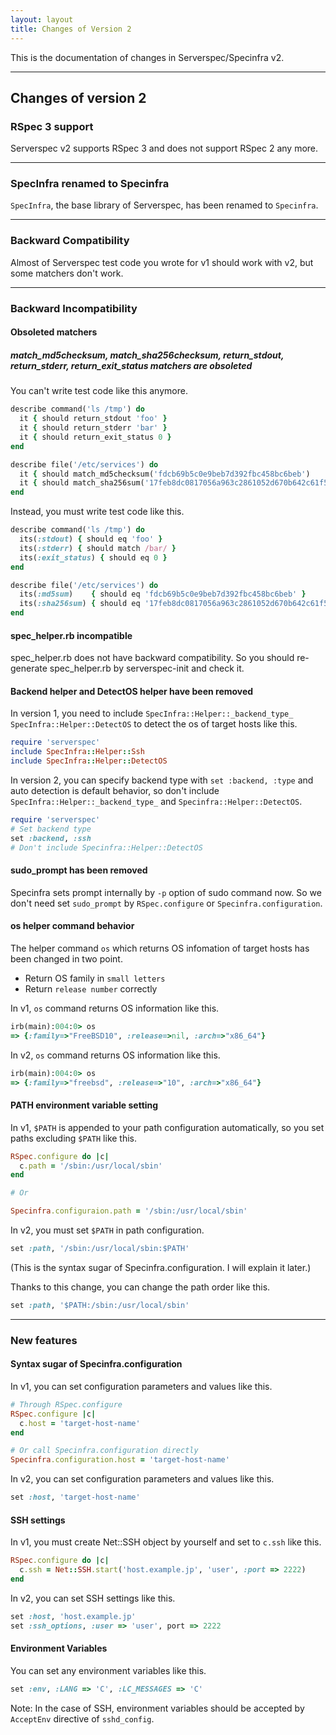 ```yaml
---
layout: layout
title: Changes of Version 2
---
```


This is the documentation of changes in Serverspec/Specinfra v2.

---

## Changes of version 2

### RSpec 3 support

Serverspec v2 supports RSpec 3 and does not support RSpec 2 any more.

---

### SpecInfra renamed to Specinfra

`SpecInfra`, the base library of Serverspec, has been renamed to `Specinfra`.

---
### Backward Compatibility

Almost of Serverspec test code you wrote for v1 should  work with v2, but some matchers don't work.

---

### Backward Incompatibility

#### Obsoleted matchers

##### match\_md5checksum, match\_sha256checksum, return\_stdout, return\_stderr, return\_exit\_status matchers are obsoleted

You can't write test code like this anymore.

```ruby
describe command('ls /tmp') do
  it { should return_stdout 'foo' }
  it { should return_stderr 'bar' }
  it { should return_exit_status 0 }
end
```

```ruby
describe file('/etc/services') do
  it { should match_md5checksum('fdcb69b5c0e9beb7d392fbc458bc6beb')
  it { should match_sha256sum('17feb8dc0817056a963c2861052d670b642c61f5625fae1fd59a2022be1dbb5b') }
end
```

Instead, you must write test code like this.

```ruby
describe command('ls /tmp') do
  its(:stdout) { should eq 'foo' }
  its(:stderr) { should match /bar/ }
  its(:exit_status) { should eq 0 }
end
```

```ruby
describe file('/etc/services') do
  its(:md5sum)    { should eq 'fdcb69b5c0e9beb7d392fbc458bc6beb' }
  its(:sha256sum) { should eq '17feb8dc0817056a963c2861052d670b642c61f5625fae1fd59a2022be1dbb5b' }
end
```

#### spec_helper.rb incompatible

spec\_helper.rb does not have backward compatibility. So you should re-generate spec\_helper.rb by serverspec-init and check it.

#### Backend helper and DetectOS helper have been removed

In version 1, you need to include `SpecInfra::Helper::_backend_type_` `SpecInfra::Helper::DetectOS` to detect the os of target hosts like this.

```ruby
require 'serverspec'
include SpecInfra::Helper::Ssh
include SpecInfra::Helper::DetectOS
```

In version 2, you can specify backend type with `set :backend, :type` and auto detection is default behavior, so don't include `SpecInfra::Helper::_backend_type_` and `Specinfra::Helper::DetectOS`. 

```ruby
require 'serverspec'
# Set backend type
set :backend, :ssh
# Don't include Specinfra::Helper::DetectOS
```

#### sudo_prompt has been removed

Specinfra sets prompt internally by `-p` option of sudo command now. So we don't need set `sudo_prompt` by `RSpec.configure` or `Specinfra.configuration`.


#### os helper command behavior

The helper command `os` which returns OS infomation of target hosts has been changed in two point.

 * Return OS family in `small letters`
 * Return `release number` correctly

In v1, `os` command returns OS information like this.

```ruby
irb(main):004:0> os
=> {:family=>"FreeBSD10", :release=>nil, :arch=>"x86_64"}
```

In v2, `os` command returns OS information like this.

```ruby
irb(main):004:0> os
=> {:family=>"freebsd", :release=>"10", :arch=>"x86_64"}
```

#### PATH environment variable setting

In v1, `$PATH` is appended to your path configuration automatically, so you set paths excluding `$PATH` like this.

```ruby
RSpec.configure do |c|
  c.path = '/sbin:/usr/local/sbin'
end

# Or

Specinfra.configuraion.path = '/sbin:/usr/local/sbin'
```

In v2, you must set `$PATH` in path configuration.

```ruby
set :path, '/sbin:/usr/local/sbin:$PATH'
```

(This is the syntax sugar of Specinfra.configuration. I will explain it later.)

Thanks to this change, you can change the path order like this.

```ruby
set :path, '$PATH:/sbin:/usr/local/sbin'
```

---

### New features

#### Syntax sugar of Specinfra.configuration

In v1, you can set configuration parameters and values like this.

```ruby
# Through RSpec.configure
RSpec.configure |c|
  c.host = 'target-host-name'
end

# Or call Specinfra.configuration directly
Specinfra.configuration.host = 'target-host-name'
```

In v2, you can set configuration parameters and values like this.

```ruby
set :host, 'target-host-name'
```

#### SSH settings

In v1, you must create Net::SSH object by yourself and set to `c.ssh` like this.

```ruby
RSpec.configure do |c|
  c.ssh = Net::SSH.start('host.example.jp', 'user', :port => 2222)
end
```

In v2, you can set SSH settings like this.

```ruby
set :host, 'host.example.jp'
set :ssh_options, :user => 'user', port => 2222
```

#### Environment Variables

You can set any environment variables like this.

```ruby
set :env, :LANG => 'C', :LC_MESSAGES => 'C'
```

Note: In the case of SSH, environment variables should be accepted by `AcceptEnv` directive of `sshd_config`.
